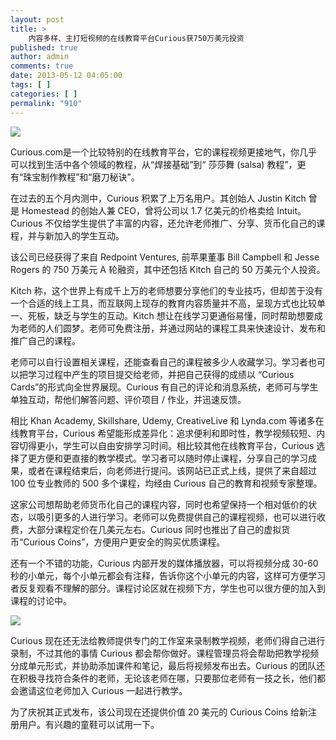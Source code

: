 ```yaml
---
layout: post
title: >
    内容多样、主打短视频的在线教育平台Curious获750万美元投资
published: true
author: admin
comments: true
date: 2013-05-12 04:05:00
tags: [ ]
categories: [ ]
permalink: "910"
---
```

![][1]

Curious.com是一个比较特别的在线教育平台，它的课程视频更接地气，你几乎可以找到生活中各个领域的教程，从“焊接基础”到“ 莎莎舞 (salsa) 教程”，更有“珠宝制作教程”和“磨刀秘诀”。

在过去的五个月内测中，Curious 积累了上万名用户。其创始人 Justin Kitch 曾是 Homestead 的创始人兼 CEO，曾将公司以 1.7 亿美元的价格卖给 Intuit。Curious 不仅给学生提供了丰富的内容，还允许老师推广、分享、货币化自己的课程，并与新加入的学生互动。

该公司已经获得了来自 Redpoint Ventures, 前苹果董事 Bill Campbell 和 Jesse Rogers 的 750 万美元 A 轮融资，其中还包括 Kitch 自己的 50 万美元个人投资。

Kitch 称，这个世界上有成千上万的老师想要分享他们的专业技巧，但却苦于没有一个合适的线上工具，而互联网上现存的教育内容质量并不高，呈现方式也比较单一、死板，缺乏与学生的互动。Kitch 想让在线学习更通俗易懂，同时帮助想要成为老师的人们圆梦。老师可免费注册，并通过网站的课程工具来快速设计、发布和推广自己的课程。

老师可以自行设置相关课程，还能查看自己的课程被多少人收藏学习。学习者也可以把学习过程中产生的项目提交给老师，并把自己获得的成绩以 “Curious Cards”的形式向全世界展现。Curious 有自己的评论和消息系统，老师可与学生单独互动，帮他们解答问题、评价项目 / 作业，并迅速反馈。

相比 Khan Academy, Skillshare, Udemy, CreativeLive 和 Lynda.com 等诸多在线教育平台，Curious 希望能形成差异化：追求便利和即时性，教学视频较短、内容切得更小，学生可以自由安排学习时间。相比较其他在线教育平台，Curious 选择了更方便和更直接的教学模式。学习者可以随时停止课程，分享自己的学习成果，或者在课程结束后，向老师进行提问。该网站已正式上线，提供了来自超过 100 位专业教师的 500 多个课程，均经由 Curious 自己的教育和视频专家整理。

这家公司想帮助老师货币化自己的课程内容，同时也希望保持一个相对低价的状态，以吸引更多的人进行学习。老师可以免费提供自己的课程视频，也可以进行收费，大部分课程定价在几美元左右。Curious 同时也推出了自己的虚拟货币“Curious Coins”，方便用户更安全的购买优质课程。

还有一个不错的功能，Curious 内部开发的媒体播放器，可以将视频分成 30-60 秒的小单元，每个小单元都会有注释，告诉你这个小单元的内容，这样可方便学习者反复观看不理解的部分。课程讨论区就在视频下方，学生也可以很方便的加入到课程的讨论中。

![][2]

Curious 现在还无法给教师提供专门的工作室来录制教学视频，老师们得自己进行录制，不过其他的事情 Curious 都会帮你做好。课程管理员将会帮助把教学视频分成单元形式，并协助添加课件和笔记，最后将视频发布出去。Curious 的团队还在积极寻找符合条件的老师，无论该老师在哪，只要那位老师有一技之长，他们都会邀请这位老师加入 Curious 一起进行教学。

为了庆祝其正式发布，该公司现在还提供价值 20 美元的 Curious Coins 给新注册用户。有兴趣的童鞋可以试用一下。

 [1]: http://yongz.com/yz/wp-content/uploads/2013/05/ec40cd18dbfe3221daa5092d0185b220.png
 [2]: http://yongz.com/yz/wp-content/uploads/2013/05/0d3b76c516858c595b97b706557bb95e.png